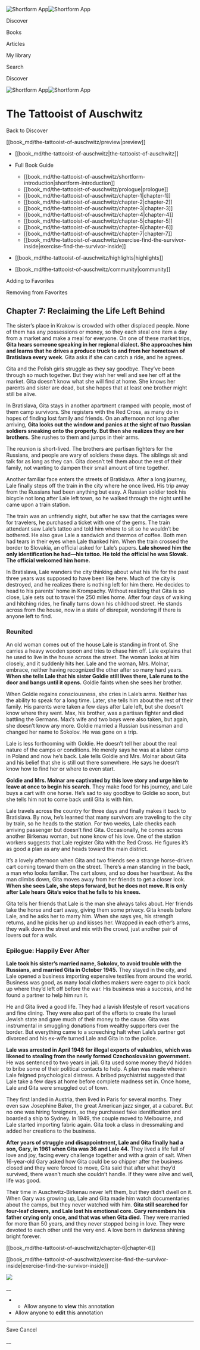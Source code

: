 ![Shortform App](/img/logo.36a2399e.svg)![Shortform App](/img/logo-dark.70c1b072.svg)

Discover

Books

Articles

My library

Search

Discover

![Shortform App](/img/logo.36a2399e.svg)![Shortform App](/img/logo-dark.70c1b072.svg)

# The Tattooist of Auschwitz

Back to Discover

[[book_md/the-tattooist-of-auschwitz/preview|preview]]

  * [[book_md/the-tattooist-of-auschwitz|the-tattooist-of-auschwitz]]
  * Full Book Guide

    * [[book_md/the-tattooist-of-auschwitz/shortform-introduction|shortform-introduction]]
    * [[book_md/the-tattooist-of-auschwitz/prologue|prologue]]
    * [[book_md/the-tattooist-of-auschwitz/chapter-1|chapter-1]]
    * [[book_md/the-tattooist-of-auschwitz/chapter-2|chapter-2]]
    * [[book_md/the-tattooist-of-auschwitz/chapter-3|chapter-3]]
    * [[book_md/the-tattooist-of-auschwitz/chapter-4|chapter-4]]
    * [[book_md/the-tattooist-of-auschwitz/chapter-5|chapter-5]]
    * [[book_md/the-tattooist-of-auschwitz/chapter-6|chapter-6]]
    * [[book_md/the-tattooist-of-auschwitz/chapter-7|chapter-7]]
    * [[book_md/the-tattooist-of-auschwitz/exercise-find-the-survivor-inside|exercise-find-the-survivor-inside]]
  * [[book_md/the-tattooist-of-auschwitz/highlights|highlights]]
  * [[book_md/the-tattooist-of-auschwitz/community|community]]



Adding to Favorites 

Removing from Favorites 

## Chapter 7: Reclaiming the Life Left Behind

The sister’s place in Krakow is crowded with other displaced people. None of them has any possessions or money, so they each steal one item a day from a market and make a meal for everyone. On one of these market trips, **Gita hears someone speaking in her regional dialect. She approaches him and learns that he drives a produce truck to and from her hometown of Bratislava every week**. Gita asks if she can catch a ride, and he agrees.

Gita and the Polish girls struggle as they say goodbye. They’ve been through so much together. But they wish her well and see her off at the market. Gita doesn’t know what she will find at home. She knows her parents and sister are dead, but she hopes that at least one brother might still be alive.

In Bratislava, Gita stays in another apartment cramped with people, most of them camp survivors. She registers with the Red Cross, as many do in hopes of finding lost family and friends. On an afternoon not long after arriving, **Gita looks out the window and panics at the sight of two Russian soldiers sneaking onto the property. But then she realizes they are her brothers.** She rushes to them and jumps in their arms.

The reunion is short-lived. The brothers are partisan fighters for the Russians, and people are wary of soldiers these days. The siblings sit and talk for as long as they can. Gita doesn’t tell them about the rest of their family, not wanting to dampen their small amount of time together.

Another familiar face enters the streets of Bratislava. After a long journey, Lale finally steps off the train in the city where he once lived. His trip away from the Russians had been anything but easy. A Russian soldier took his bicycle not long after Lale left town, so he walked through the night until he came upon a train station.

The train was an unfriendly sight, but after he saw that the carriages were for travelers, he purchased a ticket with one of the gems. The train attendant saw Lale’s tattoo and told him where to sit so he wouldn’t be bothered. He also gave Lale a sandwich and thermos of coffee. Both men had tears in their eyes when Lale thanked him. When the train crossed the border to Slovakia, an official asked for Lale’s papers. **Lale showed him the only identification he had—his tattoo. He told the official he was Slovak. The official welcomed him home.**

In Bratislava, Lale wanders the city thinking about what his life for the past three years was supposed to have been like here. Much of the city is destroyed, and he realizes there is nothing left for him there. He decides to head to his parents’ home in Krompachy. Without realizing that Gita is so close, Lale sets out to travel the 250 miles home. After four days of walking and hitching rides, he finally turns down his childhood street. He stands across from the house, now in a state of disrepair, wondering if there is anyone left to find.

### Reunited

An old woman comes out of the house Lale is standing in front of. She carries a heavy wooden spoon and tries to chase him off. Lale explains that he used to live in the house across the street. The woman looks at him closely, and it suddenly hits her. Lale and the woman, Mrs. Molnar, embrace, neither having recognized the other after so many hard years. **When she tells Lale that his sister Goldie still lives there, Lale runs to the door and bangs until it opens.** Goldie faints when she sees her brother.

When Goldie regains consciousness, she cries in Lale’s arms. Neither has the ability to speak for a long time. Later, she tells him about the rest of their family. His parents were taken a few days after Lale left, but she doesn't know where they went. Max, his brother, was a partisan fighter and died battling the Germans. Max’s wife and two boys were also taken, but again, she doesn’t know any more. Goldie married a Russian businessman and changed her name to Sokolov. He was gone on a trip.

Lale is less forthcoming with Goldie. He doesn’t tell her about the real nature of the camps or conditions. He merely says he was at a labor camp in Poland and now he’s back. Lale tells Goldie and Mrs. Molnar about Gita and his belief that she is still out there somewhere. He says he doesn’t know how to find her or where to even start.

**Goldie and Mrs. Molnar are captivated by this love story and urge him to leave at once to begin his search.** They make food for his journey, and Lale buys a cart with one horse. He’s sad to say goodbye to Goldie so soon, but she tells him not to come back until Gita is with him.

Lale travels across the country for three days and finally makes it back to Bratislava. By now, he’s learned that many survivors are traveling to the city by train, so he heads to the station. For two weeks, Lale checks each arriving passenger but doesn’t find Gita. Occasionally, he comes across another Birkenau woman, but none know of his love. One of the station workers suggests that Lale register Gita with the Red Cross. He figures it’s as good a plan as any and heads toward the main district.

It’s a lovely afternoon when Gita and two friends see a strange horse-driven cart coming toward them on the street. There’s a man standing in the back, a man who looks familiar. The cart slows, and so does her heartbeat. As the man climbs down, Gita moves away from her friends to get a closer look. **When she sees Lale, she steps forward, but he does not move. It is** **only after Lale hears Gita’s voice that he falls to his knees.**

Gita tells her friends that Lale is the man she always talks about. Her friends take the horse and cart away, giving them some privacy. Gita kneels before Lale, and he asks her to marry him. When she says yes, his strength returns, and he picks her up and kisses her. Wrapped in each other’s arms, they walk down the street and mix with the crowd, just another pair of lovers out for a walk.

### Epilogue: Happily Ever After

**Lale took his sister’s married name, Sokolov, to avoid trouble with the Russians, and married Gita in October 1945.** They stayed in the city, and Lale opened a business importing expensive textiles from around the world. Business was good, as many local clothes makers were eager to pick back up where they’d left off before the war. His business was a success, and he found a partner to help him run it.

He and Gita lived a good life. They had a lavish lifestyle of resort vacations and fine dining. They were also part of the efforts to create the Israeli Jewish state and gave much of their money to the cause. Gita was instrumental in smuggling donations from wealthy supporters over the border. But everything came to a screeching halt when Lale’s partner got divorced and his ex-wife turned Lale and Gita in to the police.

**Lale was arrested in April 1948 for illegal exports of valuables, which was likened to stealing from the newly formed Czechoslovakian government.** He was sentenced to two years in jail. Gita used some money they’d hidden to bribe some of their political contacts to help. A plan was made wherein Lale feigned psychological distress. A bribed psychiatrist suggested that Lale take a few days at home before complete madness set in. Once home, Lale and Gita were smuggled out of town.

They first landed in Austria, then lived in Paris for several months. They even saw Josephine Baker, the great American jazz singer, at a cabaret. But no one was hiring foreigners, so they purchased fake identification and boarded a ship to Sydney. In 1949, the couple moved to Melbourne, and Lale started importing fabric again. Gita took a class in dressmaking and added her creations to the business.

**After years of struggle and disappointment, Lale and Gita finally had a son, Gary, in 1961 when Gita was 36 and Lale 44.** They lived a life full of love and joy, facing every challenge together and with a grain of salt. When 16-year-old Gary asked how Gita could be so chipper after the business closed and they were forced to move, Gita said that after what they’d survived, there wasn’t much she couldn’t handle. If they were alive and well, life was good.

Their time in Auschwitz-Birkenau never left them, but they didn’t dwell on it. When Gary was growing up, Lale and Gita made him watch documentaries about the camps, but they never watched with him. **Gita still searched for four-leaf clovers, and Lale lost his emotional core. Gary remembers his father crying only once, and that was when Gita died.** They were married for more than 50 years, and they never stopped being in love. They were devoted to each other until the very end. A love born in darkness shining bright forever.

[[book_md/the-tattooist-of-auschwitz/chapter-6|chapter-6]]

[[book_md/the-tattooist-of-auschwitz/exercise-find-the-survivor-inside|exercise-find-the-survivor-inside]]

![](https://bat.bing.com/action/0?ti=56018282&Ver=2&mid=20dd2c6f-0507-4b34-8853-92ed6dec727d&sid=1711133063fa11eebdec89a8b8ae3bbc&vid=171147a063fa11eea7440fcfeb230d96&vids=0&msclkid=N&pi=0&lg=en-US&sw=800&sh=600&sc=24&nwd=1&tl=Shortform%20%7C%20Book&p=https%3A%2F%2Fwww.shortform.com%2Fapp%2Fbook%2Fthe-tattooist-of-auschwitz%2Fchapter-7&r=&lt=409&evt=pageLoad&sv=1&rn=338610)

__

  *   * Allow anyone to **view** this annotation
  * Allow anyone to **edit** this annotation



* * *

Save Cancel

__




